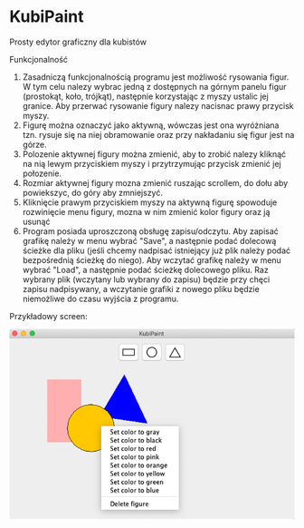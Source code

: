 # KubiPaint
Prosty edytor graficzny dla kubistów

Funkcjonalność

1. Zasadniczą funkcjonalnością programu jest możliwość rysowania figur. W tym celu nalezy wybrac jedną z dostępnych na górnym panelu figur (prostokąt, koło, trójkąt), następnie korzystając z myszy ustalic jej granice. Aby przerwać rysowanie figury nalezy nacisnac prawy przycisk myszy.
2. Figurę można oznaczyć jako aktywną, wówczas jest ona wyróżniana tzn. rysuje się na niej obramowanie oraz przy nakładaniu się figur     jest na górze.
3. Polozenie aktywnej figury można zmienić, aby to zrobić nalezy kliknąć na nią lewym przyciskiem myszy i przytrzymując przycisk zmienić jej połozenie.
4. Rozmiar aktywnej figury mozna zmienić ruszając scrollem, do dołu aby powiekszyc, do góry aby zmniejszyć.
5. Kliknięcie prawym przyciskiem myszy na aktywną figurę spowoduje rozwinięcie menu figury, mozna w nim zmienić kolor figury oraz ją usunąć
6. Program posiada uproszczoną obsługę zapisu/odczytu. Aby zapisać grafikę należy w menu wybrać "Save", a następnie podać dolecową ścieżke dla pliku (jeśli chcemy nadpisać istniejący już plik należy podać bezpośrednią ścieżkę do niego). Aby wczytać grafikę należy w menu wybrać "Load", a następnie podać ścieżkę dolecowego pliku. Raz wybrany plik (wczytany lub wybrany do zapisu) będzie przy chęci zapisu nadpisywany, a wczytanie grafiki z nowego pliku będzie niemożliwe do czasu wyjścia z programu.

Przykładowy screen:

![image](./Example.png)
